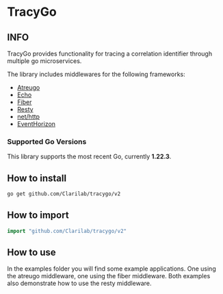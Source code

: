 # TracyGo

## INFO

TracyGo provides functionality for tracing a correlation identifier through multiple go microservices.

The library includes middlewares for the following frameworks:
- [Atreugo](https://github.com/savsgio/atreugo)
- [Echo](https://github.com/labstack/echo)
- [Fiber](https://github.com/gofiber/fiber)
- [Resty](https://github.com/go-resty/resty)
- [net/http](https://pkg.go.dev/net/http)
- [EventHorizon](https://github.com/looplab/eventhorizon)

### Supported Go Versions

This library supports the most recent Go, currently  **1.22.3**.

## How to install

```bash
go get github.com/Clarilab/tracygo/v2
```

## How to import
```go
import "github.com/Clarilab/tracygo/v2"
```

## How to use
In the examples folder you will find some example applications.
One using the atreugo middleware, one using the fiber middleware.
Both examples also demonstrate how to use the resty middleware.
